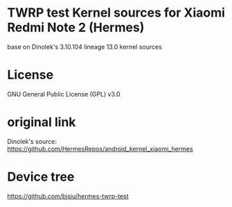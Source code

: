 # TWRP test Kernel sources for Xiaomi Redmi Note 2 (Hermes)
base on Dinolek's 3.10.104 lineage 13.0 kernel sources

# License
GNU General Public License (GPL) v3.0

# original link
Dinolek's source: https://github.com/HermesRepos/android_kernel_xiaomi_hermes

# Device tree
https://github.com/bjsiu/hermes-twrp-test

